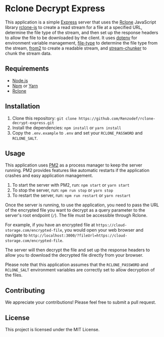 # Rclone Decrypt Express

This application is a simple [Express](https://expressjs.com/) server that uses the [Rclone](https://rclone.org/) JavaScript library [rclone-js](https://www.npmjs.com/package/rclone) to create a read stream for a file at a specified URL, determine the file type of the stream, and then set up the response headers to allow the file to be downloaded by the client. It uses [dotenv](https://www.npmjs.com/package/dotenv) for environment variable management, [file-type](https://www.npmjs.com/package/file-type) to determine the file type from the stream, [from2](https://www.npmjs.com/package/from2) to create a readable stream, and [stream-chunker](https://www.npmjs.com/package/stream-chunker) to chunk the stream data.


## Requirements

- [Node.js](https://nodejs.org/)
- [Npm](https://www.npmjs.com/) or [Yarn](https://yarnpkg.com/)
- [Rclone](https://rclone.org/)


## Installation

1. Clone this repository: `git clone https://github.com/Renzodef/rclone-decrypt-express.git`
2. Install the dependencies: `npm install` or `yarn install`
3. Copy the `.env.example` to `.env` and set your `RCLONE_PASSWORD` and `RCLONE_SALT`.

## Usage

This application uses [PM2](https://pm2.keymetrics.io/) as a process manager to keep the server running. PM2 provides features like automatic restarts if the application crashes and easy application management.

1. To start the server with PM2, run: `npm start` or `yarn start`
2. To stop the server, run: `npm run stop` or `yarn stop`
3. To restart the server, run: `npm run restart` or `yarn restart`

Once the server is running, to use the application, you need to pass the URL of the encrypted file you want to decrypt as a query parameter to the server's root endpoint (`/`). The file must be accessible through Rclone.

For example, if you have an encrypted file at `https://cloud-storage.com/encrypted-file`, you would open your web browser and navigate to `http://localhost:3000/?fileUrl=https://cloud-storage.com/encrypted-file`.

The server will then decrypt the file and set up the response headers to allow you to download the decrypted file directly from your browser. 

Please note that this application assumes that the `RCLONE_PASSWORD` and `RCLONE_SALT` environment variables are correctly set to allow decryption of the files.

## Contributing

We appreciate your contributions! Please feel free to submit a pull request.

## License

This project is licensed under the MIT License.
